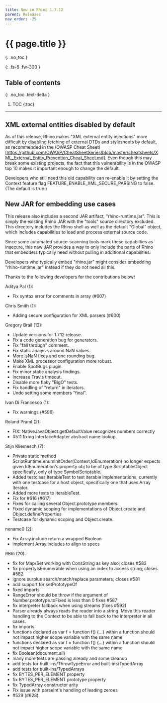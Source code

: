 ```yaml
---
title: New in Rhino 1.7.12
parent: Releases
nav_order: -25
---
```


# {{ page.title }}
{: .no_toc }

{: .fs-6 .fw-300 }

## Table of contents
{: .no_toc .text-delta }

1. TOC
{:toc}

---
## XML external entities disabled by default

As of this release, Rhino makes "XML external entity injections" more difficult
by disabling fetching of external DTDs and stylesheets by default,
as recommended in the (OWASP Cheat Sheet)
[https://github.com/OWASP/CheatSheetSeries/blob/master/cheatsheets/XML_External_Entity_Prevention_Cheat_Sheet.md]. 
Even though this may break some existing projects, the fact that this
vulnerability is in the OWASP top 10 makes it important enough to change
the default.

Developers who still need this old capability can re-enable it by setting the
Context feature flag FEATURE_ENABLE_XML_SECURE_PARSING to false. (The default
is true.)

## New JAR for embedding use cases

This release also includes a second JAR artifact, "rhino-runtime.jar". This is
simply the existing Rhino JAR with the "tools" source directory excluded. 
This directory includes the Rhino shell as well as the default "Global" 
object, which includes capabilities to load and process external source
code.

Since some automated source-scanning tools mark these capabilties as insecure,
this new JAR provides a way to only include the parts of Rhino that embedders
typically need without pulling in additional capabilities.

Developers who typically embed "rhino.jar" might consider embedding "rhino-runtime.jar"
instead if they do not need all this.

Thanks to the following developers for the contributions below!

Aditya Pal (1):
- Fix syntax error for comments in array (#607)

Chris Smith (1):
- Adding secure configuration for XML parsers (#600)

Gregory Brail (12):
- Update versions for 1.7.12 release.
- Fix a code generation bug for generators.
- Fix "fall through" comment.
- Fix static analysis around NaN values.
- More isNaN fixes and one rounding bug.
- Make XML processor configuration more robust.
- Enable SpotBugs plugin.
- Fix minor static analysis findings.
- Increase Travis timeout.
- Disable more flaky "BigO" tests.
- Fix handling of "return" in iterators.
- Undo setting some members "final".

Ivan Di Francesco (1):
- Fix warnings (#596)

Roland Praml (2):
- FIX: NativeJavaObject.getDefaultValue recognizes numbers correctly
- #511 fixing InterfaceAdapter abstract name lookup.

Stijn Kliemesch (7):
- Private static method ScriptRuntime.enumInitOrder(Context,IdEnumeration) no longer expects given IdEnumeration's property obj to be of type ScriptableObject specifically, only of type SymbolScriptable.
- Added testclass IterableTest to test iterable implementations, currently with one testcase for a host object, specifically one that uses Array Iterator.
- Added more tests to IterableTest.
- Fix for #616 (#617)
- Fixes for calling several Object.prototype members.
- Fixed dynamic scoping for implementations of Object.create and Object.defineProperties
- Testcase for dynamic scoping and Object.create.

nename0 (2):
- Fix Array.include return a wrapped Boolean
- implement Array.includes to align to specs

RBRi (20):
- fix for Map/Set working with ConsString as key also; closes #583
- fix propertyIsEnumerable when using an index to access string; closes #582
- ignore surplus search/match/replace parameters; closes #581
- add support for setPrototypeOf
- fixed imports
- RangeError should be throw if the argument of Number.prototype.toFixed is less than 0 fixes #587
- fix interpreter fallback when using streams (fixes #592)
- Parser already always reads the reader into a string. Move this reader handling to the Context to be able to fall back to the interpreter in all cases.
- fix imports
- functions declared as var f = function f() {...} within a function should not impact higher scope variable with the same name
- functions declared as var f = function f() {...} within a function should not impact higher scope variable with the same name
- fix Boolean(document.all)
- many more tests are passing already and some cleanup
- add tests for built-ins/ThrowTypeError and built-ins/TypedArray
- add tests for built-ins/TypedArrays
- fix BYTES_PER_ELEMENT property
- fix BYTES_PER_ELEMENT prototype property
- fix TypedArray constructor arity
- Fix issue with parseInt's handling of leading zeroes
- #529 (#628)